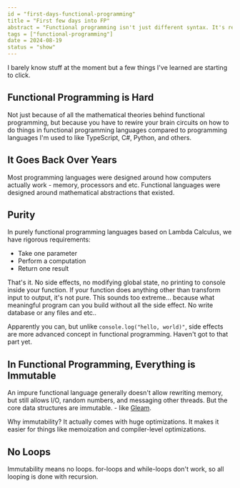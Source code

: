 ```yaml
---
id = "first-days-functional-programming"
title = "First few days into FP"
abstract = "Functional programming isn't just different syntax. It's rewiring how you think about solving problems, and that mental shift is harder than any mathematical theory."
tags = ["functional-programming"]
date = 2024-08-19
status = "show"
---
```


I barely know stuff at the moment but a few things I've learned are starting to click.

## Functional Programming is Hard

Not just because of all the mathematical theories behind functional programming, but because you have to rewire your brain circuits on how to do things in functional programming languages compared to programming languages I'm used to like TypeScript, C#, Python, and others.

## It Goes Back Over Years

Most programming languages were designed around how computers actually work - memory, processors and etc. Functional languages were designed around mathematical abstractions that existed.

## Purity

In purely functional programming languages based on Lambda Calculus, we have rigorous requirements:

- Take one parameter
- Perform a computation
- Return one result

That's it. No side effects, no modifying global state, no printing to console inside your function. If your function does anything other than transform input to output, it's not pure. This sounds too extreme... because what meaningful program can you build without all the side effect. No write database or any files and etc..

Apparently you can, but unlike `console.log("hello, world)"`, side effects are more advanced concept in functional programming. Haven't got to that part yet.

## In Functional Programming, Everything is Immutable

An impure functional language generally doesn't allow rewriting memory, but still allows I/O, random numbers, and messaging other threads. But the core data structures are immutable. - like [Gleam](https://gleam.run/frequently-asked-questions/).

Why immutability? It actually comes with huge optimizations. It makes it easier for things like memoization and compiler-level optimizations.

## No Loops

Immutability means no loops. for-loops and while-loops don't work, so all looping is done with recursion.
